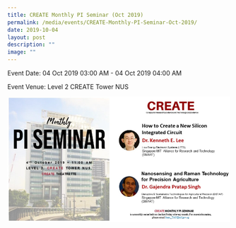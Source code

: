 ```yaml
---
title: CREATE Monthly PI Seminar (Oct 2019)
permalink: /media/events/CREATE-Monthly-PI-Seminar-Oct-2019/
date: 2019-10-04
layout: post
description: ""
image: ""
---
```

Event Date: 04 Oct 2019 03:00 AM - 04 Oct 2019 04:00 AM

Event Venue: Level 2 CREATE Tower NUS

![](/images/Oct%202019.jpg)